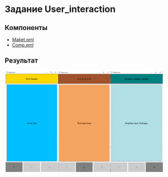 # Задание User_interaction

## Компоненты

- [Maket.qml](maket.qml)
- [Comp.qml](Comp.qml)

## Результат

![maket](buttons.png)